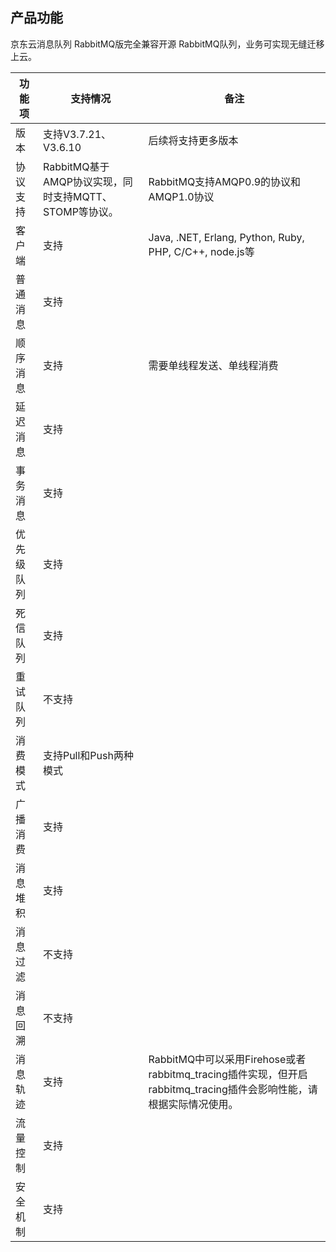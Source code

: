 ## 产品功能

京东云消息队列 RabbitMQ版完全兼容开源 RabbitMQ队列，业务可实现无缝迁移上云。

| 功能项     | 支持情况                                              | 备注                                                         |
| ---------- | ----------------------------------------------------- | ------------------------------------------------------------ |
| 版本       | 支持V3.7.21、V3.6.10                                  | 后续将支持更多版本                                           |
| 协议支持   | RabbitMQ基于AMQP协议实现，同时支持MQTT、STOMP等协议。 | RabbitMQ支持AMQP0.9的协议和AMQP1.0协议                       |
| 客户端     | 支持                                                  | Java, .NET, Erlang, Python, Ruby, PHP, C/C++, node.js等      |
| 普通消息   | 支持                                                  |                                                              |
| 顺序消息   | 支持                                                  | 需要单线程发送、单线程消费                                   |
| 延迟消息   | 支持                                                  |                                                              |
| 事务消息   | 支持                                                  |                                                              |
| 优先级队列 | 支持                                                  |                                                              |
| 死信队列   | 支持                                                  |                                                              |
| 重试队列   | 不支持                                                |                                                              |
| 消费模式   | 支持Pull和Push两种模式                                |                                                              |
| 广播消费   | 支持                                                  |                                                              |
| 消息堆积   | 支持                                                  |                                                              |
| 消息过滤   | 不支持                                                |                                                              |
| 消息回溯   | 不支持                                                |                                                              |
| 消息轨迹   | 支持                                                  | RabbitMQ中可以采用Firehose或者rabbitmq_tracing插件实现，但开启rabbitmq_tracing插件会影响性能，请根据实际情况使用。 |
| 流量控制   | 支持                                                  |                                                              |
| 安全机制   | 支持                                                  |                                                              |